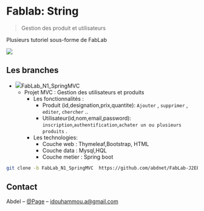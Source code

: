 # Fablab: String
> Gestion des produit et utilisateurs
<!--
#[![NPM Version][npm-image]][npm-url]
#[![Build Status][travis-image]][travis-url]
#[![Downloads Stats][npm-downloads]][npm-url]
-->
Plusieurs tutoriel sous-forme de FabLab 

![](https://spring.io/img/homepage/icon-spring-framework.svg)


## Les branches

* ![](https://scontent-cdg2-1.xx.fbcdn.net/v/t34.0-12/25463800_154348192001575_920378610_n.png?oh=7799fd9fd1f4d177a28c5c83b3805efc&oe=5A380527)FabLab_N1_SpringMVC
	* Projet MVC : Gestion des utilisateurs et produits
		* Les fonctionnalités : 
			* Produit (id,designation,prix,quantite): `Ajouter` , `supprimer` , `editer`, `chercher` ..
			* Utilisateur(id,nom,email,password): `inscription`,`authentification`,`achater un ou plusieurs produits` .
		* Les technologies: 
			* Couche web : Thymeleaf,Bootstrap, HTML 
			* Couche data : Mysql,HQL
			* Couche metier : Spring boot

````bash
git clone -b FabLab_N1_SpringMVC  https://github.com/abdnet/FabLab-J2EE.git
````

## Contact

Abdel – [@Page](https://abdnet.github.io) – idouhammou.a@gmail.com



